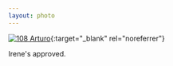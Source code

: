```yaml
---
layout: photo
---
```


[![108 Arturo](https://c2.staticflickr.com/6/5647/22088344980_3ec7b65ece_c.jpg)](https://www.flickr.com/photos/131440297@N08/22088344980/){:target="_blank" rel="noreferrer"}

Irene's approved.
